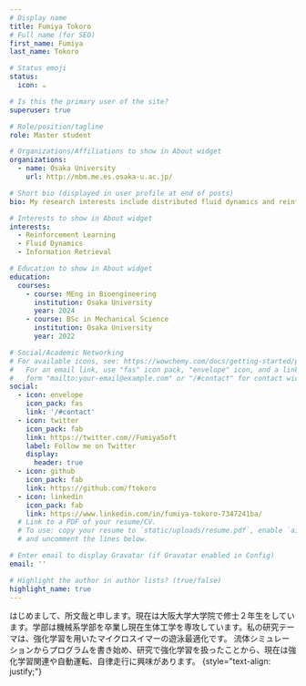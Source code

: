 ```yaml
---
# Display name
title: Fumiya Tokoro
# Full name (for SEO)
first_name: Fumiya
last_name: Tokoro

# Status emoji
status:
  icon: ☕️

# Is this the primary user of the site?
superuser: true

# Role/position/tagline
role: Master student

# Organizations/Affiliations to show in About widget
organizations:
  - name: Osaka University
    url: http://mbm.me.es.osaka-u.ac.jp/

# Short bio (displayed in user profile at end of posts)
bio: My research interests include distributed fluid dynamics and reinforcement learning.

# Interests to show in About widget
interests:
  - Reinforcement Learning
  - Fluid Dynamics
  - Information Retrieval

# Education to show in About widget
education:
  courses:
    - course: MEng in Bioengineering
      institution: Osaka University
      year: 2024
    - course: BSc in Mechanical Science
      institution: Osaka University
      year: 2022

# Social/Academic Networking
# For available icons, see: https://wowchemy.com/docs/getting-started/page-builder/#icons
#   For an email link, use "fas" icon pack, "envelope" icon, and a link in the
#   form "mailto:your-email@example.com" or "/#contact" for contact widget.
social:
  - icon: envelope
    icon_pack: fas
    link: '/#contact'
  - icon: twitter
    icon_pack: fab
    link: https://twitter.com//FumiyaSoft
    label: Follow me on Twitter
    display:
      header: true
  - icon: github
    icon_pack: fab
    link: https://github.com/ftokoro
  - icon: linkedin
    icon_pack: fab
    link: https://www.linkedin.com/in/fumiya-tokoro-7347241ba/
  # Link to a PDF of your resume/CV.
  # To use: copy your resume to `static/uploads/resume.pdf`, enable `ai` icons in `params.yaml`,
  # and uncomment the lines below.

# Enter email to display Gravatar (if Gravatar enabled in Config)
email: ''

# Highlight the author in author lists? (true/false)
highlight_name: true
---
```

はじめまして、所文哉と申します。現在は大阪大学大学院で修士２年生をしています。学部は機械系学部を卒業し現在生体工学を専攻しています。私の研究テーマは、強化学習を用いたマイクロスイマーの遊泳最適化です。
流体シミュレーションからプログラムを書き始め、研究で強化学習を扱ったことから、現在は強化学習関連や自動運転、自律走行に興味があります。
{style="text-align: justify;"}
